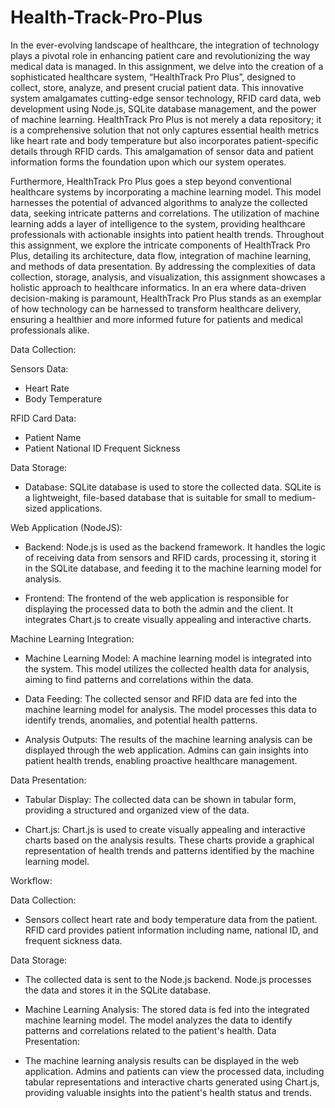 # Health-Track-Pro-Plus
In the ever-evolving landscape of healthcare, the integration of technology plays a pivotal role in enhancing patient care and revolutionizing the way medical data is managed. In this assignment, we delve into the creation of a sophisticated healthcare system, “HealthTrack Pro Plus”, designed to collect, store, analyze, and present crucial patient data. This innovative system amalgamates cutting-edge sensor technology, RFID card data, web development using Node.js, SQLite database management, and the power of machine learning. HealthTrack Pro Plus is not merely a data repository; it is a comprehensive solution that not only captures essential health metrics like heart rate and body temperature but also incorporates patient-specific details through RFID cards. This amalgamation of sensor data and patient information forms the foundation upon which our system operates.

Furthermore, HealthTrack Pro Plus goes a step beyond conventional healthcare systems by incorporating a machine learning model. This model harnesses the potential of advanced algorithms to analyze the collected data, seeking intricate patterns and correlations. The utilization of machine learning adds a layer of intelligence to the system, providing healthcare professionals with actionable insights into patient health trends.
Throughout this assignment, we explore the intricate components of HealthTrack Pro Plus, detailing its architecture, data flow, integration of machine learning, and methods of data presentation. By addressing the complexities of data collection, storage, analysis, and visualization, this assignment showcases a holistic approach to healthcare informatics. In an era where data-driven decision-making is paramount, HealthTrack Pro Plus stands as an exemplar of how technology can be harnessed to transform healthcare delivery, ensuring a healthier and more informed future for patients and medical professionals alike.

Data Collection:

Sensors Data:
 - Heart Rate
 - Body Temperature

RFID Card Data:
 - Patient Name
 - Patient National ID Frequent Sickness

Data Storage:

 - Database: SQLite database is used to store the collected data. SQLite is a lightweight, file-based database that is suitable for small to medium-sized applications.

Web Application (NodeJS):

 - Backend: Node.js is used as the backend framework. It handles the logic of receiving data from sensors and RFID cards, processing it, storing it in the SQLite database,
and feeding it to the machine learning model for analysis.

 - Frontend: The frontend of the web application is responsible for displaying the processed data to both the admin and the client. It integrates Chart.js to create visually appealing and interactive charts.


Machine Learning Integration:

 - Machine Learning Model: A machine learning model is integrated into the system. This model utilizes the collected health data for analysis, aiming to find patterns and correlations within the data.

 - Data Feeding: The collected sensor and RFID data are fed into the machine learning model for analysis. The model processes this data to identify trends, anomalies, and potential health patterns.

 - Analysis Outputs: The results of the machine learning analysis can be displayed through the web application. Admins can gain insights into patient health trends, enabling proactive healthcare management.

 Data Presentation:

 - Tabular Display: The collected data can be shown in tabular form, providing a structured and organized view of the data.

 - Chart.js: Chart.js is used to create visually appealing and interactive charts based on the analysis results. These charts provide a graphical representation of health trends and patterns identified by the machine learning model.

 Workflow:

Data Collection:
 - Sensors collect heart rate and body temperature data from the patient. RFID card provides patient information including name, national ID, and frequent sickness data.

Data Storage:
 - The collected data is sent to the Node.js backend.
Node.js processes the data and stores it in the SQLite database.

 - Machine Learning Analysis:
The stored data is fed into the integrated machine learning model.
The model analyzes the data to identify patterns and correlations related to the patient's health.
​
Data Presentation:
 - The machine learning analysis results can be displayed in the web application. Admins and patients can view the processed data, including tabular representations and interactive charts generated using Chart.js, providing valuable insights into the patient's health status and trends.
